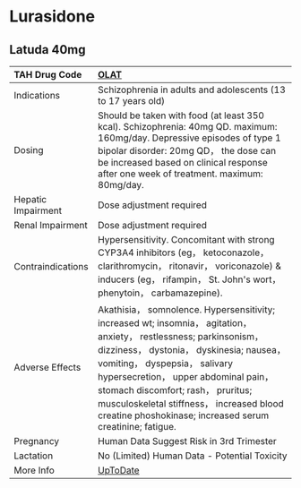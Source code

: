 # Lurasidone

## Latuda 40mg

| TAH Drug Code      | [OLAT](https://www.tahsda.org.tw/drugs/hissearch.php?drug_code=OLAT)                                                                                                                                                                                                                                                                                                                   |
|:-------------------|:---------------------------------------------------------------------------------------------------------------------------------------------------------------------------------------------------------------------------------------------------------------------------------------------------------------------------------------------------------------------------------------|
| Indications        | Schizophrenia in adults and adolescents (13 to 17 years old)                                                                                                                                                                                                                                                                                                                           |
| Dosing             | Should be taken with food (at least 350 kcal). Schizophrenia: 40mg QD. maximum: 160mg/day. Depressive episodes of type 1 bipolar disorder: 20mg QD， the dose can be increased based on clinical response after one week of treatment. maximum: 80mg/day.                                                                                                                              |
| Hepatic Impairment | Dose adjustment required                                                                                                                                                                                                                                                                                                                                                               |
| Renal Impairment   | Dose adjustment required                                                                                                                                                                                                                                                                                                                                                               |
| Contraindications  | Hypersensitivity. Concomitant with strong CYP3A4 inhibitors (eg， ketoconazole， clarithromycin， ritonavir， voriconazole) & inducers (eg， rifampin， St. John's wort， phenytoin， carbamazepine).                                                                                                                                                                                  |
| Adverse Effects    | Akathisia， somnolence. Hypersensitivity; increased wt; insomnia， agitation， anxiety， restlessness; parkinsonism， dizziness， dystonia， dyskinesia; nausea， vomiting， dyspepsia， salivary hypersecretion， upper abdominal pain， stomach discomfort; rash， pruritus; musculoskeletal stiffness， increased blood creatine phoshokinase; increased serum creatinine; fatigue. |
| Pregnancy          | Human Data Suggest Risk in 3rd Trimester                                                                                                                                                                                                                                                                                                                                               |
| Lactation          | No (Limited) Human Data - Potential Toxicity                                                                                                                                                                                                                                                                                                                                           |
| More Info          | [UpToDate](https://www.uptodate.com/contents/lurasidone-drug-information)                                                                                                                                                                                                                                                                                                              |

